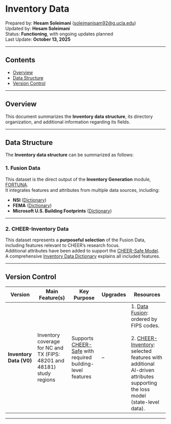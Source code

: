# Inventory Data

Prepared by: **Hesam Soleimani** ([soleimanisam92@g.ucla.edu](mailto:soleimanisam92@g.ucla.edu))  
Updated by: **Hesam Soleimani**  
Status: **Functioning**, with ongoing updates planned  
Last Update: **October 13, 2025**

---

## Contents
- [Overview](#overview)
- [Data Structure](#data-structure)
- [Version Control](#version-control)

---

## Overview

This document summarizes the **Inventory data structure**, its directory organization, and additional information regarding its fields.

---

## Data Structure

The **Inventory data structure** can be summarized as follows:  

### 1. Fusion Data

This dataset is the direct output of the **Inventory Generation** module, [FORTUNA](https://github.com/CHEER-Hub/Fortuna).  
It integrates features and attributes from multiple data sources, including:

- **NSI** ([Dictionary](https://docs.google.com/spreadsheets/d/1Z0g9yA_5fAORfJGk5esTt3T2dLyZsIgU/edit?gid=1943153730#gid=1943153730))  
- **FEMA** ([Dictionary](https://docs.google.com/spreadsheets/d/1zFzPMPG8u-Yd-fiS9QfiTtJ-QW3nHI18/edit?gid=1407154341#gid=1407154341))  
- **Microsoft U.S. Building Footprints** ([Dictionary](https://docs.google.com/spreadsheets/d/1NREWWRxikSWwr0uPS4z1WV4kbR-7Tom2/edit?gid=425705631#gid=425705631))

---

### 2. CHEER-Inventory Data

This dataset represents a **purposeful selection** of the Fusion Data, including features relevant to CHEER’s research focus.  
Additional attributes have been added to support the [CHEER-Safe Model](https://github.com/CHEER-Hub/LossModel).  
A comprehensive [Inventory Data Dictionary](https://docs.google.com/spreadsheets/d/1r9AM08eoTDRibuY9zpnoblz-OcNvFjjgzd8PikwpRYg/edit) explains all included features.

---

## Version Control

| Version | Main Feature(s) | Key Purpose | Upgrades | Resources |
|----------|------------------|--------------|-----------|------------|
| **Inventory Data (V0)** | Inventory coverage for NC and TX (FIPS: 48201 and 48181) study regions | Supports [CHEER-Safe](https://github.com/CHEER-Hub/LossModel) with required building-level features | – | 1. [Data Fusion](https://drive.google.com/drive/folders/1-56QruV-7C5Es4YyoCTIhtcg1VA4aug2): ordered by FIPS codes.<br><br>2. [CHEER-Inventory](https://drive.google.com/drive/folders/1-2mgVZZDV-0LBTeJw6-P2e-ORm25rUyD): selected features with additional AI-driven attributes supporting the loss model (state-level data). |

---

